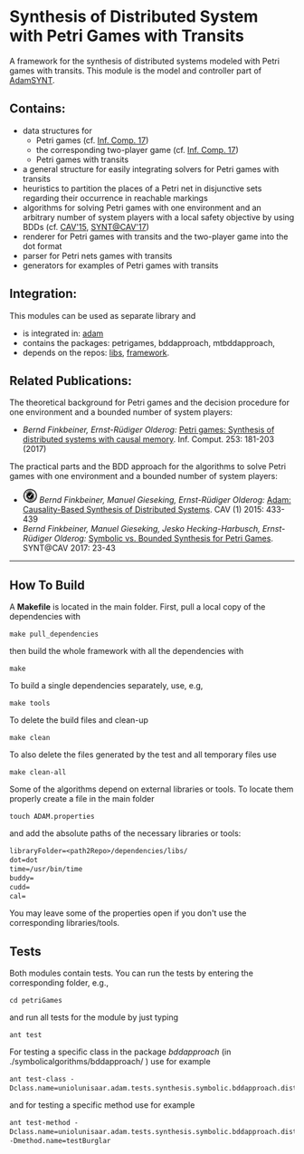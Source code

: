 Synthesis of Distributed System with Petri Games with Transits
==============================================================
A framework for the synthesis of distributed systems modeled with Petri games with transits.
This module is the model and controller part of [AdamSYNT](https://github.com/adamtool/adamsynt).

Contains:
---------
- data structures for
  * Petri games (cf. [Inf. Comp. 17](https://doi.org/10.1016/j.ic.2016.07.006))
  * the corresponding two-player game (cf. [Inf. Comp. 17](https://doi.org/10.1016/j.ic.2016.07.006))
  * Petri games with transits
- a general structure for easily integrating solvers for Petri games with transits
- heuristics to partition the places of a Petri net in disjunctive sets regarding their occurrence in reachable markings
- algorithms for solving Petri games with one environment and an arbitrary number of system players with a local safety objective by using BDDs
  (cf. [CAV'15](https://doi.org/10.1007/978-3-319-21690-4_25), [SYNT@CAV'17](https://doi.org/10.4204/EPTCS.260.5))
- renderer for Petri games with transits and the two-player game into the dot format
- parser for Petri nets games with transits
- generators for examples of Petri games with transits

Integration:
------------
This modules can be used as separate library and
- is integrated in: [adam](https://github.com/adamtool/adam)
- contains the packages: petrigames, bddapproach, mtbddapproach,
- depends on the repos: [libs](https://github.com/adamtool/libs), [framework](https://github.com/adamtool/framework).

Related Publications:
---------------------
The theoretical background for Petri games and the decision procedure for one environment and a bounded number of system players:
- _Bernd Finkbeiner, Ernst-Rüdiger Olderog:_
  [Petri games: Synthesis of distributed systems with causal memory](https://doi.org/10.1016/j.ic.2016.07.006). Inf. Comput. 253: 181-203 (2017)

The practical parts and the BDD approach for the algorithms to solve Petri games with one environment and a bounded number of system players:
- <img src="https://raw.githubusercontent.com/adamtool/synthesizer/master/doc/images/aec-badge_outer_trans.png" alt="CAV Artifact Evaluation Badge" width="25mm" height="25mm"> _Bernd Finkbeiner, Manuel Gieseking, Ernst-Rüdiger Olderog:_
  [Adam: Causality-Based Synthesis of Distributed Systems](https://doi.org/10.1007/978-3-319-21690-4_25). CAV (1) 2015: 433-439
- _Bernd Finkbeiner, Manuel Gieseking, Jesko Hecking-Harbusch, Ernst-Rüdiger Olderog:_
  [Symbolic vs. Bounded Synthesis for Petri Games](https://doi.org/10.4204/EPTCS.260.5). SYNT@CAV 2017: 23-43

------------------------------------

How To Build
------------
A __Makefile__ is located in the main folder.
First, pull a local copy of the dependencies with
```
make pull_dependencies
```
then build the whole framework with all the dependencies with
```
make
```
To build a single dependencies separately, use, e.g,
```
make tools
```
To delete the build files and clean-up
```
make clean
```
To also delete the files generated by the test and all temporary files use
```
make clean-all
```
Some of the algorithms depend on external libraries or tools. To locate them properly create a file in the main folder
```
touch ADAM.properties
```
and add the absolute paths of the necessary libraries or tools:
```
libraryFolder=<path2Repo>/dependencies/libs/
dot=dot
time=/usr/bin/time
buddy=
cudd=
cal=
```
You may leave some of the properties open if you don't use the corresponding libraries/tools.

Tests
-----
Both modules contain tests. You can run the tests by entering the corresponding folder, e.g.,
```
cd petriGames
```
and run all tests for the module by just typing
```
ant test
```
For testing a specific class in the package _bddapproach_ (in ./symbolicalgorithms/bddapproach/
) use for example
```
ant test-class -Dclass.name=uniolunisaar.adam.tests.synthesis.symbolic.bddapproach.distrsys.graph.TestStepwiseGraphBuilder
```
and for testing a specific method use for example
```
ant test-method -Dclass.name=uniolunisaar.adam.tests.synthesis.symbolic.bddapproach.distrsys.safety.TestingSomeFiles -Dmethod.name=testBurglar
```
